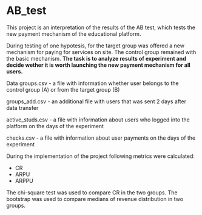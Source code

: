 # AB_test
This project is an interpretation of the results of the AB test, which tests the new payment mechanism of the educational platform.  

During testing of one hypotesis, for the target group was offered a new mechanism for paying for services on site. The control group remained with the basic mechanism.
**The task is to analyze results of experiment and decide wether it is worth launching the new payment mechanism for all users.**

Data
groups.csv - a file with information whether user belongs to the control group (A) or from the target group (B)

groups_add.csv - an additional file with users that was sent 2 days after data transfer

active_studs.csv - a file with information about users who logged into the platform on the days of the experiment

checks.csv - a file with information about user payments on the days of the experiment

During the implementation of the project following metrics were calculated:
- CR
- ARPU
- ARPPU

The chi-square test was used to compare CR in the two groups.
The bootstrap was used to compare medians of revenue distribution in two groups.
